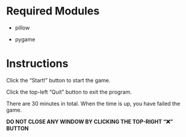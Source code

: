 # Required Modules

- pillow

- pygame

# Instructions

Click the “Start!” button to start the game.

Click the top-left “Quit” button to exit the program. 

There are 30 minutes in total. When the time is up, you have failed the game. 

**DO NOT CLOSE ANY WINDOW BY CLICKING THE TOP-RIGHT “❌” BUTTON**
